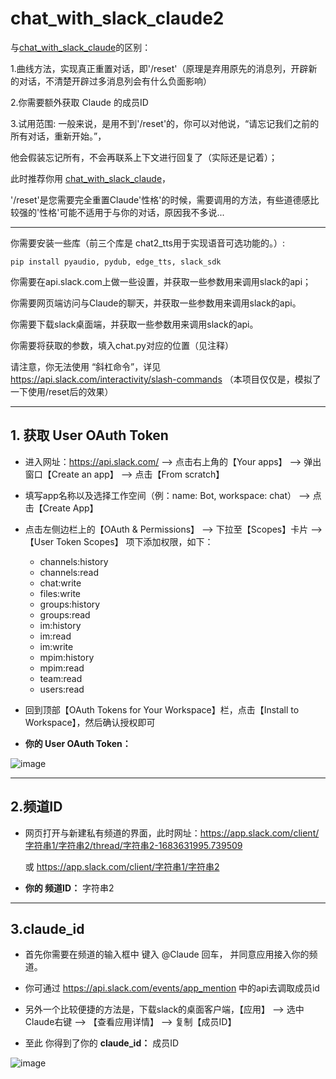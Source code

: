 # chat_with_slack_claude2

与[chat_with_slack_claude](https://github.com/fffnower/chat_with_slack_claude)的区别：

1.曲线方法，实现真正重置对话，即'/reset'（原理是弃用原先的消息列，开辟新的对话，不清楚开辟过多消息列会有什么负面影响）

2.你需要额外获取 Claude 的成员ID

3.试用范围: 一般来说，是用不到'/reset'的，你可以对他说，“请忘记我们之前的所有对话，重新开始。”，

他会假装忘记所有，不会再联系上下文进行回复了（实际还是记着）；

此时推荐你用 [chat_with_slack_claude](https://github.com/fffnower/chat_with_slack_claude)，

'/reset'是您需要完全重置Claude'性格'的时候，需要调用的方法，有些道德感比较强的'性格'可能不适用于与你的对话，原因我不多说...

---

你需要安装一些库（前三个库是 chat2_tts用于实现语音可选功能的。）:

```
pip install pyaudio, pydub, edge_tts, slack_sdk
```

你需要在api.slack.com上做一些设置，并获取一些参数用来调用slack的api；

你需要网页端访问与Claude的聊天，并获取一些参数用来调用slack的api。

你需要下载slack桌面端，并获取一些参数用来调用slack的api。

你需要将获取的参数，填入chat.py对应的位置（见注释）

请注意，你无法使用 “斜杠命令”，详见 https://api.slack.com/interactivity/slash-commands （本项目仅仅是，模拟了一下使用/reset后的效果）

---

## 1. 获取 User OAuth Token

- 进入网址：https://api.slack.com/ --> 点击右上角的【Your apps】 --> 弹出窗口【Create an app】 --> 点击【From scratch】

- 填写app名称以及选择工作空间（例：name: Bot, workspace: chat） --> 点击【Create App】

- 点击左侧边栏上的【OAuth & Permissions】 --> 下拉至【Scopes】卡片 --> 【User Token Scopes】 项下添加权限，如下：

  - channels:history
  - channels:read
  - chat:write
  - files:write
  - groups:history
  - groups:read
  - im:history
  - im:read
  - im:write
  - mpim:history
  - mpim:read
  - team:read
  - users:read

- 回到顶部【OAuth Tokens for Your Workspace】栏，点击【Install to Workspace】，然后确认授权即可

- **你的 User OAuth Token：** 

![image](https://user-images.githubusercontent.com/32289652/236893002-4ab20f60-4db8-4964-a6ce-cb5943c27c33.png)

---

## 2.频道ID

- 网页打开与新建私有频道的界面，此时网址：https://app.slack.com/client/字符串1/字符串2/thread/字符串2-1683631995.739509 

  或 https://app.slack.com/client/字符串1/字符串2

- **你的 频道ID：** 字符串2

---

## 3.claude_id

- 首先你需要在频道的输入框中 键入 @Claude 回车， 并同意应用接入你的频道。

- 你可通过 https://api.slack.com/events/app_mention 中的api去调取成员id

- 另外一个比较便捷的方法是，下载slack的桌面客户端，【应用】 --> 选中Claude右键 --> 【查看应用详情】 --> 复制【成员ID】

- 至此 你得到了你的 **claude_id：** 成员ID

![image](https://github.com/fffnower/chat_with_slack_claude2/assets/32289652/c71828f5-c87b-47a2-96c8-7efa266ff838)

